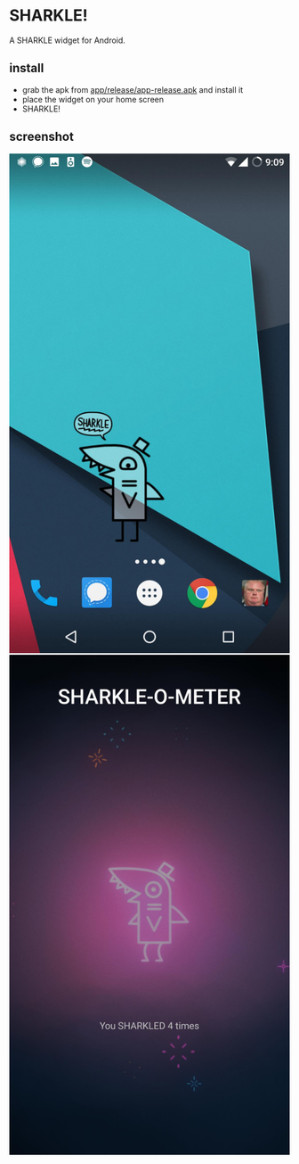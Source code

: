 # SHARKLE!

A SHARKLE widget for Android.

## install

- grab the apk from [app/release/app-release.apk](app/release/app-release.apk) and install it
- place the widget on your home screen
- SHARKLE!

## screenshot

![sharkle screenshot](ghimg/sharkle-screenshot.jpg)
![sharkle screenshot](ghimg/sharkle-app-screenshot.jpg)


